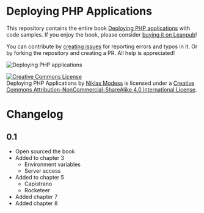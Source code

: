 Deploying PHP Applications
==========================

This repository contains the entire book [Deploying PHP applications](https://leanpub.com/deploying-php-applications) with code samples. If you enjoy the book, please consider [buying it on Leanpub](https://leanpub.com/deploying-php-applications)!

You can contribute by [creating issues](https://github.com/modess/deploying-php-applications/issues/new) for reporting errors and typos in it. Or by forking the repository and creating a PR. All help is appreciated!

![Deploying PHP applications](https://s3.amazonaws.com/titlepages.leanpub.com/deploying-php-applications/large?1407753697)

<a rel="license" href="http://creativecommons.org/licenses/by-nc-sa/4.0/"><img alt="Creative Commons License" style="border-width:0" src="https://i.creativecommons.org/l/by-nc-sa/4.0/88x31.png" /></a><br /><span xmlns:dct="http://purl.org/dc/terms/" property="dct:title">Deploying PHP Applications</span> by <a xmlns:cc="http://creativecommons.org/ns#" href="https://leanpub.com/deploying-php-applications" property="cc:attributionName" rel="cc:attributionURL">Niklas Modess</a> is licensed under a <a rel="license" href="http://creativecommons.org/licenses/by-nc-sa/4.0/">Creative Commons Attribution-NonCommercial-ShareAlike 4.0 International License</a>.

# Changelog

## 0.1

* Open sourced the book
* Added to chapter 3
    - Environment variables
    - Server access
* Added to chapter 5
    - Capistrano
    - Rocketeer
* Added chapter 7
* Added chapter 8
